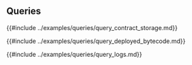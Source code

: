 ## Queries

{{#include ../examples/queries/query_contract_storage.md}}

{{#include ../examples/queries/query_deployed_bytecode.md}}

{{#include ../examples/queries/query_logs.md}}